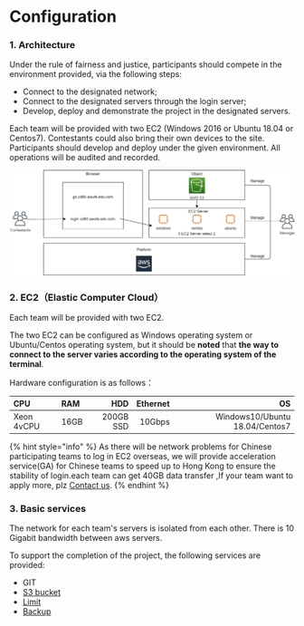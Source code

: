 # Configuration

### 1. Architecture

Under the rule of fairness and justice, participants should compete in the environment provided, via the following steps: 

* Connect to the designated network; 
* Connect to the designated servers through the login server; 
* Develop, deploy and demonstrate the project in the designated servers.

 Each team will be provided with  two EC2 \(Windows 2016 or Ubuntu 18.04 or Centos7\). Contestants could also bring their own devices to the site. Participants should develop and deploy under the given environment. All operations will be audited and recorded.

![](../../.gitbook/assets/image%20%2873%29.png)

### 2.  EC2（Elastic Computer Cloud）

Each team will be provided  with two EC2.

The two EC2 can be configured as Windows operating system or Ubuntu/Centos operating system, but it should be **noted** that **the way to connect to the server varies according to the operating system of the terminal**.

Hardware configuration is as follows：

| CPU | RAM | HDD | Ethernet | OS |
| :--- | :--- | ---: | ---: | ---: |
| Xeon 4vCPU | 16GB | 200GB SSD | 10Gbps | Windows10/Ubuntu 18.04/Centos7 |

{% hint style="info" %}
As there will be network problems for Chinese participating teams to log in EC2 overseas, we will provide acceleration service\(GA\) for Chinese teams to speed up to Hong Kong to ensure the stability of login.each team can get 40GB data transfer ,If your team want to apply more, plz [Contact us](../../tech-support/online-support.md).
{% endhint %}



### **3.  Basic services**

The network for each team's servers is isolated from each other. There is 10 Gigabit bandwidth between aws servers.

To support the completion of the project, the following services are provided:

* GIT  
* [S3 bucket](../../service-documents/aws-s3.md)
* [Limit ](limit.md)
* [Backup](../../operation-manual/develops-and-backup.md) 



